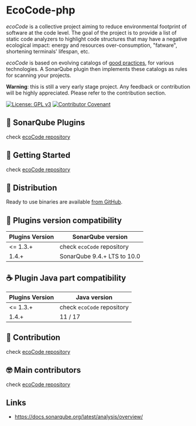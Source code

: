 EcoCode-php
===========

_ecoCode_ is a collective project aiming to reduce environmental footprint of software at the code level. The goal of
the project is to provide a list of static code analyzers to highlight code structures that may have a negative
ecological impact: energy and resources over-consumption, "fatware", shortening terminals' lifespan, etc.

_ecoCode_ is based on evolving catalogs of [good practices](docs/rules), for various technologies. A SonarQube plugin
then implements these catalogs as rules for scanning your projects.

**Warning**: this is still a very early stage project. Any feedback or contribution will be highly appreciated. Please
refer to the contribution section.

[![License: GPL v3](https://img.shields.io/badge/License-GPLv3-blue.svg)](https://www.gnu.org/licenses/gpl-3.0)
[![Contributor Covenant](https://img.shields.io/badge/Contributor%20Covenant-2.1-4baaaa.svg)](https://github.com/green-code-initiative/ecoCode-common/blob/main/doc/CODE_OF_CONDUCT.md)

🌿 SonarQube Plugins
-------------------

check [ecoCode repository](https://github.com/green-code-initiative/ecoCode)

🚀 Getting Started
------------------

check [ecoCode repository](https://github.com/green-code-initiative/ecoCode)

🛒 Distribution
------------------

Ready to use binaries are available [from GitHub](https://github.com/green-code-initiative/ecoCode-php/releases).

🧩 Plugins version compatibility
------------------

| Plugins Version  | SonarQube version           |
|------------------|-----------------------------|
| <= 1.3.+         | check `ecoCode` repository  |
| 1.4.+            | SonarQube 9.4.+ LTS to 10.0 |

☕ Plugin Java part compatibility
------------------

| Plugins Version  | Java version                |
|------------------|-----------------------------|
| <= 1.3.+         | check `ecoCode` repository  |
| 1.4.+            | 11 / 17                     |

🤝 Contribution
---------------

check [ecoCode repository](https://github.com/green-code-initiative/ecoCode)

🤓 Main contributors
--------------------

check [ecoCode repository](https://github.com/green-code-initiative/ecoCode)

Links
-----

- https://docs.sonarqube.org/latest/analysis/overview/
